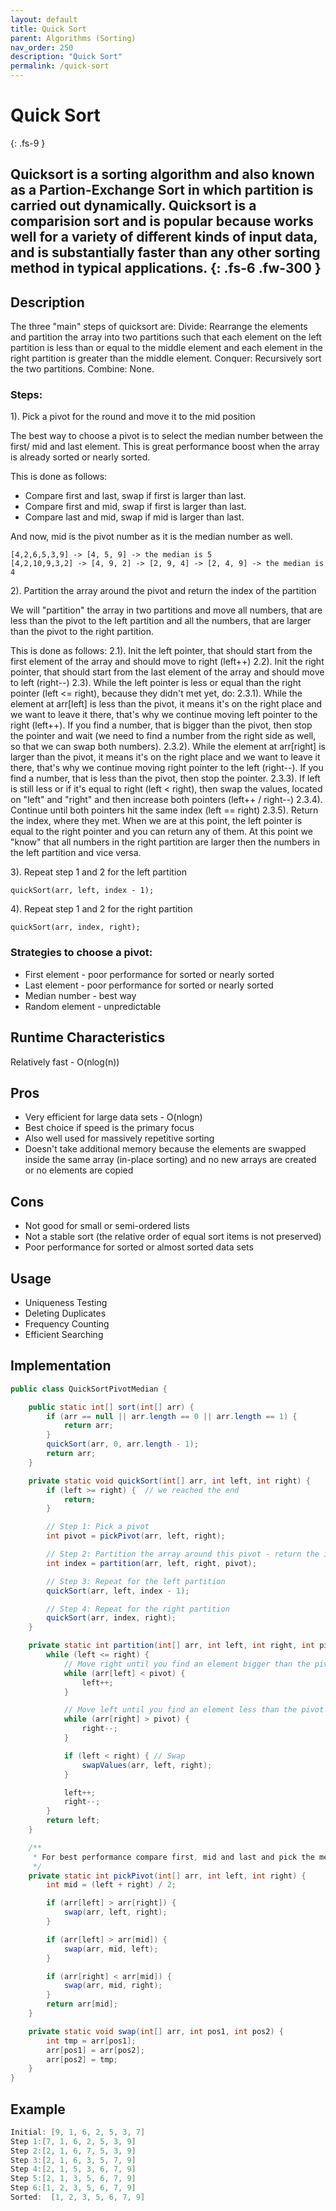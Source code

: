 ```yaml
---
layout: default
title: Quick Sort
parent: Algorithms (Sorting)
nav_order: 250
description: "Quick Sort"
permalink: /quick-sort
---
```

# Quick Sort
{: .fs-9 }

Quicksort is a sorting algorithm and also known as a Partion-Exchange Sort in which
partition is carried out dynamically. Quicksort is a comparision sort and is popular because works well 
for a variety of different kinds of input data, and is substantially faster than any other sorting method in typical applications.
{: .fs-6 .fw-300 }
---

## Description
The three "main" steps of quicksort are:
Divide: Rearrange the elements and partition the array into two partitions such that each element
on the left partition is less than or equal to the middle element and each element in the right
partition is greater than the middle element.
Conquer: Recursively sort the two partitions.
Combine: None.

### Steps:

1). Pick a pivot for the round and move it to the mid position

The best way to choose a pivot is to select the median number between the first/ mid and last element.
This is great performance boost when the array is already sorted or nearly sorted.

This is done as follows:
- Compare first and last, swap if first is larger than last.
- Compare first and mid, swap if first is larger than last.
- Compare last and mid, swap if mid is larger than last.

And now, mid is the pivot number as it is the median number as well.
```
[4,2,6,5,3,9] -> [4, 5, 9] -> the median is 5
[4,2,10,9,3,2] -> [4, 9, 2] -> [2, 9, 4] -> [2, 4, 9] -> the median is 4
```

2). Partition the array around the pivot and return the index of the partition

We will "partition" the array in two partitions and move all numbers, that are less than the pivot
to the left partition and all the numbers, that are larger than the pivot to the right partition.

This is done as follows:
2.1). Init the left pointer, that should start from the first element of the array and should move to right (left++)
2.2). Init the right pointer, that should start from the last element of the array and should move to left (right--)
2.3). While the left pointer is less or equal than the right pointer (left <= right), because they didn't met yet, do:
2.3.1). While the element at arr[left] is less than the pivot, it means it's on the right place and we want to leave it there, 
that's why we continue moving left pointer to the right (left++). If you find a number, that is bigger than the pivot, 
then stop the pointer and wait (we need to find a number from the right side as well, so that we can swap both numbers).
2.3.2). While the element at arr[right] is larger than the pivot, it means it's on the right place and we want to leave it there, 
that's why we continue moving right pointer to the left (right--). If you find a number, that is less than the pivot, 
then stop the pointer.
2.3.3). If left is still less or if it's equal to right (left < right), then swap the values, located on "left" and "right"
and then increase both pointers (left++ / right--)
2.3.4). Continue until both pointers hit the same index (left == right)
2.3.5). Return the index, where they met. When we are at this point, the left pointer is equal to the right pointer and you can return any of them.
At this point we "know" that all numbers in the right partition are larger then the numbers in the left partition and vice versa.

3). Repeat step 1 and 2 for the left partition
```
quickSort(arr, left, index - 1);
```
4). Repeat step 1 and 2 for the right partition
```
quickSort(arr, index, right);
```

### Strategies to choose a pivot:
* First element - poor performance for sorted or nearly sorted
* Last element - poor performance for sorted or nearly sorted
* Median number - best way
* Random element - unpredictable

## Runtime Characteristics
Relatively fast - O(nlog(n))

## Pros
* Very efficient for large data sets - O(nlogn)
* Best choice if speed is the primary focus
* Also well used for massively repetitive sorting
* Doesn't take additional memory because the elements are swapped inside the same array (in-place sorting) and
no new arrays are created or no elements are copied

## Cons
* Not good for small or semi-ordered lists
* Not a stable sort (the relative order of equal sort items is not preserved)
* Poor performance for sorted or almost sorted data sets

## Usage
* Uniqueness Testing
* Deleting Duplicates
* Frequency Counting
* Efficient Searching

## Implementation
```java
public class QuickSortPivotMedian {

    public static int[] sort(int[] arr) {
        if (arr == null || arr.length == 0 || arr.length == 1) {
            return arr;
        }
        quickSort(arr, 0, arr.length - 1);
        return arr;
    }

    private static void quickSort(int[] arr, int left, int right) {
        if (left >= right) {  // we reached the end
            return; 
        }

        // Step 1: Pick a pivot
        int pivot = pickPivot(arr, left, right);

        // Step 2: Partition the array around this pivot - return the index of the partition
        int index = partition(arr, left, right, pivot);

        // Step 3: Repeat for the left partition
        quickSort(arr, left, index - 1);

        // Step 4: Repeat for the right partition
        quickSort(arr, index, right);
    }

    private static int partition(int[] arr, int left, int right, int pivot) {
        while (left <= right) {
            // Move right until you find an element bigger than the pivot
            while (arr[left] < pivot) {
                left++;
            }

            // Move left until you find an element less than the pivot
            while (arr[right] > pivot) {
                right--;
            }

            if (left < right) { // Swap
                swapValues(arr, left, right);
            }

            left++;
            right--;
        }
        return left;
    }

    /**
     * For best performance compare first, mid and last and pick the median number as a pivot
     */
    private static int pickPivot(int[] arr, int left, int right) {
        int mid = (left + right) / 2;

        if (arr[left] > arr[right]) {
            swap(arr, left, right);
        }

        if (arr[left] > arr[mid]) {
            swap(arr, mid, left);
        }

        if (arr[right] < arr[mid]) {
            swap(arr, mid, right);
        }
        return arr[mid];
    }

    private static void swap(int[] arr, int pos1, int pos2) {
        int tmp = arr[pos1];
        arr[pos1] = arr[pos2];
        arr[pos2] = tmp;
    }
}
```
## Example
```java
Initial: [9, 1, 6, 2, 5, 3, 7]
Step 1:[7, 1, 6, 2, 5, 3, 9]
Step 2:[2, 1, 6, 7, 5, 3, 9]
Step 3:[2, 1, 6, 3, 5, 7, 9]
Step 4:[2, 1, 5, 3, 6, 7, 9]
Step 5:[2, 1, 3, 5, 6, 7, 9]
Step 6:[1, 2, 3, 5, 6, 7, 9]
Sorted:  [1, 2, 3, 5, 6, 7, 9]
```

